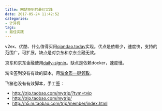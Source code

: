 ```yaml
---
title: 网站签到的最佳实践
date: 2017-05-24 11:42:52
categories:
- 计算机
tags:
- 最佳实践
---
```


v2ex、优酷、什么值得买用[qiandao.today](https://qiandao.today)实现。优点是依赖少，速度快，支持的范围广，可扩展。缺点是对京东和京东金融无效。

京东和京东金融使用[daily-signin](https://github.com/yidinghan/daily-signin)。缺点是依赖docker，速度慢。

淘宝签到没有有效的脚本，用[淘金币一键领取](http://www.duoduodazhe.com/App/Web/Taobao-Coin/)。

飞猪也没有有效脚本，手工签：
* http://trip.taobao.com/mytrip/?tvm=tvip
* http://trip.taobao.com/mytrip/
* http://h5.m.taobao.com/trip/member/index.html

